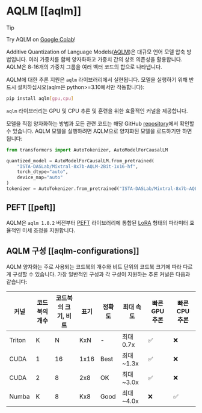 <!--Copyright 2024 The HuggingFace Team. All rights reserved.

Licensed under the Apache License, Version 2.0 (the "License"); you may not use this file except in compliance with
the License. You may obtain a copy of the License at

http://www.apache.org/licenses/LICENSE-2.0

Unless required by applicable law or agreed to in writing, software distributed under the License is distributed on
an "AS IS" BASIS, WITHOUT WARRANTIES OR CONDITIONS OF ANY KIND, either express or implied. See the License for the
specific language governing permissions and limitations under the License.

⚠️ Note that this file is in Markdown but contain specific syntax for our doc-builder (similar to MDX) that may not be
rendered properly in your Markdown viewer.

-->

# AQLM [[aqlm]]

> [!TIP]
> Try AQLM on [Google Colab](https://colab.research.google.com/drive/1-xZmBRXT5Fm3Ghn4Mwa2KRypORXb855X?usp=sharing)!

Additive Quantization of Language Models([AQLM](https://arxiv.org/abs/2401.06118))은 대규모 언어 모델 압축 방법입니다. 여러 가중치를 함께 양자화하고 가중치 간의 상호 의존성을 활용합니다. AQLM은 8-16개의 가중치 그룹을 여러 벡터 코드의 합으로 나타냅니다.


AQLM에 대한 추론 지원은 `aqlm` 라이브러리에서 실현됩니다. 모델을 실행하기 위해 반드시 설치하십시오(aqlm은 python>=3.10에서만 작동합니다):
```bash
pip install aqlm[gpu,cpu]
```

`aqlm` 라이브러리는 GPU 및 CPU 추론 및 훈련을 위한 효율적인 커널을 제공합니다.

모델을 직접 양자화하는 방법과 모든 관련 코드는 해당 GitHub [repository](https://github.com/Vahe1994/AQLM)에서 확인할 수 있습니다. AQLM 모델을 실행하려면 AQLM으로 양자화된 모델을 로드하기만 하면 됩니다:

```python
from transformers import AutoTokenizer, AutoModelForCausalLM

quantized_model = AutoModelForCausalLM.from_pretrained(
    "ISTA-DASLab/Mixtral-8x7b-AQLM-2Bit-1x16-hf",
    torch_dtype="auto", 
    device_map="auto"
)
tokenizer = AutoTokenizer.from_pretrained("ISTA-DASLab/Mixtral-8x7b-AQLM-2Bit-1x16-hf")
```

## PEFT [[peft]]
AQLM은 `aqlm 1.0.2` 버전부터 [PEFT](https://huggingface.co/blog/peft) 라이브러리에 통합된 [LoRA](https://huggingface.co/docs/peft/package_reference/lora) 형태의 파라미터 효율적인 미세 조정을 지원합니다.

## AQLM 구성 [[aqlm-configurations]]

AQLM 양자화는 주로 사용되는 코드북의 개수와 비트 단위의 코드북 크기에 따라 다르게 구성할 수 있습니다. 가장 일반적인 구성과 각 구성이 지원하는 추론 커널은 다음과 같습니다:
 
| 커널 | 코드북의 개수 | 코드북의 크기, 비트 | 표기 | 정확도 | 최대 속도     | 빠른 GPU 추론 | 빠른 CPU 추론 |
|---|---------------------|---------------------|----------|-------------|-------------|--------------------|--------------------|
| Triton | K                   | N                  | KxN     | -        | 최대 0.7x | ✅                  | ❌                  |
| CUDA | 1                   | 16                  | 1x16     | Best        | 최대 ~1.3x | ✅                  | ❌                  |
| CUDA | 2                   | 8                   | 2x8      | OK          | 최대 ~3.0x | ✅                  | ❌                  |
| Numba | K                   | 8                   | Kx8      | Good        | 최대 ~4.0x | ❌                  | ✅                  |